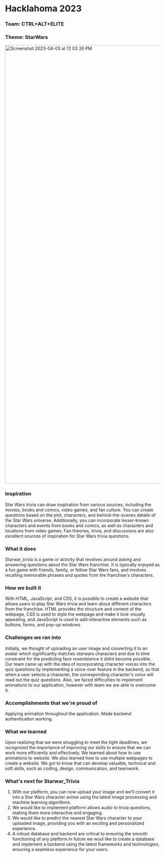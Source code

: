 # Hacklahoma 2023
### Team: CTRL+ALT+ELITE
### Theme: StarWars

<a href="https://www.youtube.com/watch?v=0ZvD8-egi58"><img width="1424" alt="Screenshot 2023-04-03 at 12 03 26 PM" src="https://user-images.githubusercontent.com/98420519/229578516-81ade295-f527-4e9c-ace3-d65e593ac120.png"></a>


### Inspiration

Star Wars trivia can draw inspiration from various sources, including the movies, books and comics, video games, and fan culture. You can create questions based on the plot, characters, and behind-the-scenes details of the Star Wars universe. Additionally, you can incorporate lesser-known characters and events from books and comics, as well as characters and locations from video games. Fan theories, trivia, and discussions are also excellent sources of inspiration for Star Wars trivia questions.

### What it does

Starwar_trivia is a game or activity that revolves around asking and answering questions about the Star Wars franchise. It is typically enjoyed as a fun game with friends, family, or fellow Star Wars fans, and involves recalling memorable phrases and quotes from the franchise's characters.

### How we built it

With HTML, JavaScript, and CSS, it is possible to create a website that allows users to play Star Wars trivia and learn about different characters from the franchise. HTML provides the structure and content of the webpage, CSS is used to style the webpage and make it look visually appealing, and JavaScript is used to add interactive elements such as buttons, forms, and pop-up windows.

### Challenges we ran into

Initially, we thought of uploading an user image and converting it to an avatar which significantly matches starwars characters and due to time constraint for the predicting face resemblance it didnt become possible. Our team came up with the idea of incorporating character voices into the quiz questions by implementing a voice-over feature in the backend, so that when a user selects a character, the corresponding character's voice will read out the quiz questions. Also, we faced difficulties to implement animations to our application, however with team we are able to overcome it.

### Accomplishments that we're proud of

Applying animation throughout the application. Made backend authentication working.

### What we learned

Upon realizing that we were struggling to meet the tight deadlines, we recognized the importance of improving our skills to ensure that we can work more efficiently and effectively. We learned about how to use animations to website. We also learned how to use multiple webpages to create a website. We got to know that can develop valuable, technical and soft skills, such as coding, design, communication, and teamwork.

### What's next for Starwar_Trivia

1. With our platform, you can now upload your image and we'll convert it into a Star Wars character anime using the latest image processing and machine learning algorithms.
2. We would like to implement platform allows audio to trivia questions, making them more interactive and engaging.
3. We would like to predict the nearest Star Wars character to your uploaded image, providing you with an exciting and personalized experience.
4. A robust database and backend are critical to ensuring the smooth functioning of any platform.In future we woul like to create a database and implement a backend using the latest frameworks and technologies, ensuring a seamless experience for your users.
